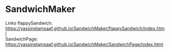 ﻿# SandwichMaker


 Links 
 flappySandwich:  https://yassinelamsaaf.github.io/SandwichMaker/flappySandwich/index.html                            
 SandwichPage: https://yassinelamsaaf.github.io/SandwichMaker/SandwichPage/index.html
